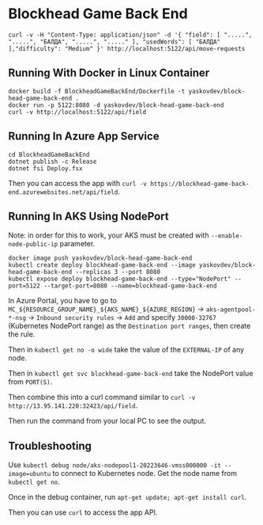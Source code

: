 # Blockhead Game Back End

```shell
curl -v -H "Content-Type: application/json" -d '{ "field": [ ".....", ".....", "БАЛДА", ".....", "....." ], "usedWords": [ "БАЛДА" ],"difficulty": "Medium" }' http://localhost:5122/api/move-requests
```

## Running With Docker in Linux Container

```shell
docker build -f BlockheadGameBackEnd/Dockerfile -t yaskovdev/block-head-game-back-end .
docker run -p 5122:8080 -d yaskovdev/block-head-game-back-end
curl -v http://localhost:5122/api/field
```

## Running In Azure App Service

```shell
cd BlockheadGameBackEnd
dotnet publish -c Release
dotnet fsi Deploy.fsx
```

Then you can access the app with `curl -v https://blockhead-game-back-end.azurewebsites.net/api/field`.

## Running In AKS Using NodePort

Note: in order for this to work, your AKS must be created with `--enable-node-public-ip` parameter.

```shell
docker image push yaskovdev/block-head-game-back-end
kubectl create deploy blockhead-game-back-end --image yaskovdev/block-head-game-back-end --replicas 3 --port 8080
kubectl expose deploy blockhead-game-back-end --type="NodePort" --port=5122 --target-port=8080 --name=blockhead-game-back-end
```

In Azure Portal, you have to go
to `MC_${RESOURCE_GROUP_NAME}_${AKS_NAME}_${AZURE_REGION}` -> `aks-agentpool-*-nsg` -> `Inbound security rules` -> `Add`
and specify `30000-32767` (Kubernetes NodePort range) as the `Destination port ranges`, then create the rule.

Then in `kubectl get no -o wide` take the value of the `EXTERNAL-IP` of any node.

Then in `kubectl get svc blockhead-game-back-end` take the NodePort value from `PORT(S)`.

Then combine this into a curl command similar to `curl -v http://13.95.141.220:32423/api/field`.

Then run the command from your local PC to see the output.

## Troubleshooting

Use `kubectl debug node/aks-nodepool1-20223646-vmss000000 -it --image=ubuntu` to connect to Kubernetes node. Get the
node name from `kubectl get no`.

Once in the debug container, run `apt-get update; apt-get install curl`.

Then you can use `curl` to access the app API.
